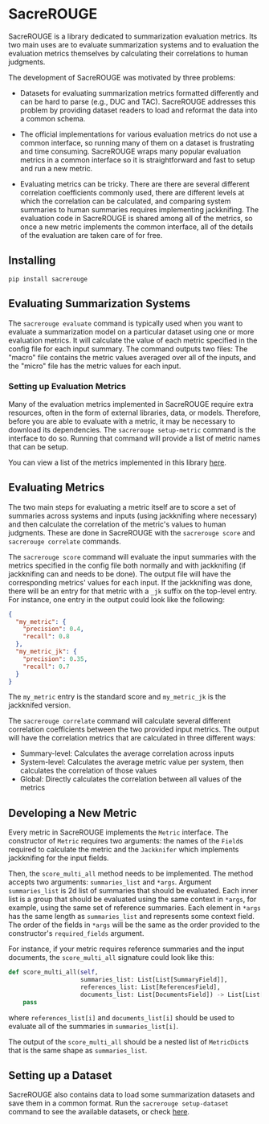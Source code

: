 # SacreROUGE
SacreROUGE is a library dedicated to summarization evaluation metrics.
Its two main uses are to evaluate summarization systems and to evaluation the evaluation metrics themselves by calculating their correlations to human judgments.

The development of SacreROUGE was motivated by three problems: 

- Datasets for evaluating summarization metrics formatted differently and can be hard to parse (e.g., DUC and TAC).
SacreROUGE addresses this problem by providing dataset readers to load and reformat the data into a common schema.

- The official implementations for various evaluation metrics do not use a common interface, so running many of them on a dataset is frustrating and time consuming.
SacreROUGE wraps many popular evaluation metrics in a common interface so it is straightforward and fast to setup and run a new metric.

- Evaluating metrics can be tricky.
There are there are several different correlation coefficients commonly used, there are different levels at which the correlation can be calculated, and comparing system summaries to human summaries requires implementing jackknifing.
The evaluation code in SacreROUGE is shared among all of the metrics, so once a new metric implements the common interface, all of the details of the evaluation are taken care of for free.

## Installing
`pip install sacrerouge`

## Evaluating Summarization Systems
The `sacrerouge evaluate` command is typically used when you want to evaluate a summarization model on a particular dataset using one or more evaluation metrics.
It will calculate the value of each metric specified in the config file for each input summary.
The command outputs two files:
The "macro" file contains the metric values averaged over all of the inputs, and the "micro" file has the metric values for each input.

### Setting up Evaluation Metrics
Many of the evaluation metrics implemented in SacreROUGE require extra resources, often in the form of external libraries, data, or models.
Therefore, before you are able to evaluate with a metric, it may be necessary to download its dependencies.
The `sacrerouge setup-metric` command is the interface to do so.
Running that command will provide a list of metric names that can be setup.

You can view a list of the metrics implemented in this library [here](doc/metrics/metrics.md).

## Evaluating Metrics
The two main steps for evaluating a metric itself are to score a set of summaries across systems and inputs (using jackknifing where necessary) and then calculate the correlation of the metric's values to human judgments.
These are done in SacreROUGE with the `sacrerouge score` and `sacrerouge correlate` commands.

The `sacrerouge score` command will evaluate the input summaries with the metrics specified in the config file both normally and with jackknifing (if jackknifing can and needs to be done).
The output file will have the corresponding metrics' values for each input.
If the jackknifing was done, there will be an entry for that metric with a `_jk` suffix on the top-level entry.
For instance, one entry in the output could look like the following:
```json
{
  "my_metric": {
    "precision": 0.4,
    "recall": 0.8
  },
  "my_metric_jk": {
    "precision": 0.35,
    "recall": 0.7
  }
}
```
The `my_metric` entry is the standard score and `my_metric_jk` is the jackknifed version.

The `sacrerouge correlate` command will calculate several different correlation coefficients between the two provided input metrics.
The output will have the correlation metrics that are calculated in three different ways:

- Summary-level: Calculates the average correlation across inputs
- System-level: Calculates the average metric value per system, then calculates the correlation of those values
- Global: Directly calculates the correlation between all values of the metrics 

## Developing a New Metric
Every metric in SacreROUGE implements the `Metric` interface.
The constructor of `Metric` requires two arguments: the names of the `Field`s required to calculate the metric and the `Jackknifer` which implements jackknifing for the input fields.

Then, the `score_multi_all` method needs to be implemented.
The method accepts two arguments: `summaries_list` and `*args`.
Argument `summaries_list` is 2d list of summaries that should be evaluated.
Each inner list is a group that should be evaluated using the same context in `*args`, for example, using the same set of reference summaries.
Each element in `*args` has the same length as `summaries_list` and represents some context field.
The order of the fields in `*args` will be the same as the order provided to the constructor's `required_fields` argument. 

For instance, if your metric requires reference summaries and the input documents, the `score_multi_all` signature could look like this:
```python
def score_multi_all(self,
                    summaries_list: List[List[SummaryField]],
                    references_list: List[ReferencesField],
                    documents_list: List[DocumentsField]) -> List[List[MetricsDict]]:
    pass
```
where `references_list[i]` and `documents_list[i]` should be used to evaluate all of the summaries in `summaries_list[i]`.

The output of the `score_multi_all` should be a nested list of `MetricDict`s that is the same shape as `summaries_list`.

## Setting up a Dataset
SacreROUGE also contains data to load some summarization datasets and save them in a common format.
Run the `sacrerouge setup-dataset` command to see the available datasets, or check [here](doc/datasets/datasets.md).
